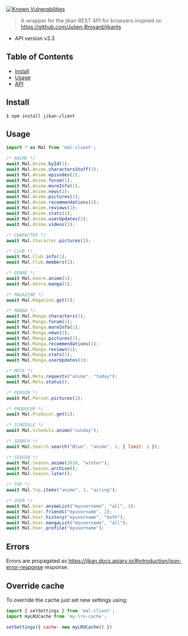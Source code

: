 [![Known Vulnerabilities](https://snyk.io//test/github/javi11/mal-client/badge.svg?targetFile=package.json)](https://snyk.io//test/github/javi11/mal-client?targetFile=package.json)

> A wrapper for the jikan REST API for browsers inspired on https://github.com/Julien-Broyard/jikants

- API version v3.3

## Table of Contents

- [Install](#install)
- [Usage](#usage)
- [API](#api)

## Install

```
$ npm install jikan-client
```

## Usage

```js
import * as Mal from 'mal-client';

/* ANIME */
await Mal.Anime.byId(1);
await Mal.Anime.charactersStaff(1);
await Mal.Anime.episodes(1);
await Mal.Anime.forum(1);
await Mal.Anime.moreInfo(1);
await Mal.Anime.news(1);
await Mal.Anime.pictures(1);
await Mal.Anime.recommendations(1);
await Mal.Anime.reviews(1);
await Mal.Anime.stats(1);
await Mal.Anime.userUpdates(1);
await Mal.Anime.videos(1);

/* CHARACTER */
await Mal.Character.pictures(1);

/* CLUB */
await Mal.Club.info(1);
await Mal.Club.members(1);

/* GENRE */
await Mal.Genre.anime(1);
await Mal.Genre.manga(1);

/* MAGAZINE */
await Mal.Magazine.get(1);

/* MANGA */
await Mal.Manga.characters(1);
await Mal.Manga.forum(1);
await Mal.Manga.moreInfo(1);
await Mal.Manga.news(1);
await Mal.Manga.pictures(1);
await Mal.Manga.recommendations(1);
await Mal.Manga.reviews(1);
await Mal.Manga.stats(1);
await Mal.Manga.userUpdates(1);

/* META */
await Mal.Meta.requests("anime", "today");
await Mal.Meta.status();

/* PERSON */
await Mal.Person.pictures(1);

/* PRODUCER */
await Mal.Producer.get(1);

/* SCHEDULE */
await Mal.Schedule.anime("sunday");

/* SEARCH */
await Mal.Search.search("Blue", "anime", 1, { limit: 1 });

/* SEASON */
await Mal.Season.anime(2018, "winter");
await Mal.Season.archive();
await Mal.Season.later();

/* TOP */
await Mal.Top.items("anime", 1, "airing");

/* USER */
await Mal.User.animeList("myusername", "all", 1);
await Mal.User.friends("myusername", 2);
await Mal.User.history("myusername", "both");
await Mal.User.mangaList("myusername", "all");
await Mal.User.profile("myusername");
```

## Errors

Errors are propagated as https://jikan.docs.apiary.io/#introduction/json-error-response response.

## Override cache

To override the cache just set new settings using:

```js
import { setSettings } from 'mal-client';
import myLRUCache from 'my-lru-cache';

setSettings({ cache: new myLRUCache() })
```